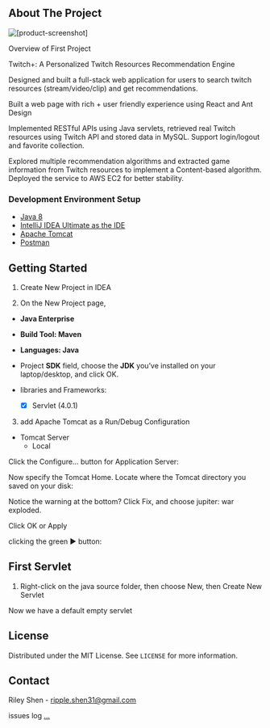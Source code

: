 <!-- ABOUT THE PROJECT -->
## About The Project

![[product-screenshot]](https://is5-ssl.mzstatic.com/image/thumb/PurpleSource124/v4/bc/65/32/bc6532ce-673e-2413-b6e8-27740d70e4d8/bf0e35b4-b457-4c86-9e31-176721c5ec3f_02_Twitch-iPad9.7_SplashScreen-US.png/643x0w.jpg)

Overview of First Project

Twitch+: A Personalized Twitch Resources Recommendation Engine

Designed and built a full-stack web application for users to search twitch resources (stream/video/clip) and get recommendations.

Built a web page with rich + user friendly experience using React and Ant Design

Implemented RESTful APIs using Java servlets, retrieved real Twitch resources using Twitch API and stored data in MySQL.
Support login/logout and favorite collection.

Explored multiple recommendation algorithms and extracted game information from Twitch resources to implement a Content-based algorithm.
Deployed the service to AWS EC2 for better stability.

### Development Environment Setup


* [Java 8](https://www.oracle.com/technetwork/java/javase/downloads/jdk8-downloads-2133151.html)
* [IntelliJ IDEA Ultimate as the IDE](https://www.google.com/url?q=http://jetbrains.com/idea/download/&sa=D&source=editors&ust=1625729463070000&usg=AOvVaw1P7zvuULFhlxnoAh5aaH26)
* [Apache Tomcat](https://tomcat.apache.org/download-90.cgi)
* [Postman](https://www.postman.com/downloads/)



<!-- GETTING STARTED -->
## Getting Started

1. Create New Project in IDEA
   
2. On the New Project page,
 + **Java Enterprise**
   
 + **Build Tool: Maven**
   
 + **Languages: Java**
   
 + Project **SDK** field, choose the **JDK** you’ve installed on your laptop/desktop, and click OK.

 + libraries and Frameworks:
   - [x] Servlet (4.0.1)

  
3. add Apache Tomcat as a Run/Debug Configuration
   
  + Tomcat Server
     + Local

Click the Configure… button for Application Server: 

Now specify the Tomcat Home. Locate where the Tomcat directory you saved on your disk:

Notice the warning at the bottom? Click Fix, and choose jupiter: war exploded.

Click OK or Apply

clicking the green ▶️ button:



<!-- USAGE EXAMPLES -->
## First Servlet

1. Right-click on the java source folder, then choose New, then Create New Servlet

Now we have a default empty servlet


<!-- LICENSE -->
## License

Distributed under the MIT License. See `LICENSE` for more information.



<!-- CONTACT -->
## Contact

Riley Shen - [ripple.shen31@gmail.com](to:ripple.shen31@gmail.com)

issues log [...](w)





